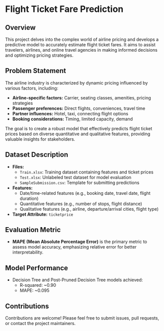 #  **Flight Ticket Fare Prediction**

## **Overview**

This project delves into the complex world of airline pricing and develops a predictive model to accurately estimate flight ticket fares. It aims to assist travelers, airlines, and online travel agencies in making informed decisions and optimizing pricing strategies.

## **Problem Statement**

The airline industry is characterized by dynamic pricing influenced by various factors, including:

- **Airline-specific factors:** Carrier, seating classes, amenities, pricing strategies
- **Passenger preferences:** Direct flights, conveniences, travel time
- **Partner influences:** Hotel, taxi, connecting flight options
- **Booking considerations:** Timing, limited capacity, demand

The goal is to create a robust model that effectively predicts flight ticket prices based on diverse quantitative and qualitative features, providing valuable insights for stakeholders.

## **Dataset Description**

* **Files:**
  * `Train.xlsx`: Training dataset containing features and ticket prices
  * `Test.xlsx`: Unlabeled test dataset for model evaluation
  * `SampleSubmission.csv`: Template for submitting predictions
* **Features:**
  * Date/time-related features (e.g., booking date, travel date, flight duration)
  * Quantitative features (e.g., number of stops, flight distance)
  * Qualitative features (e.g., airline, departure/arrival cities, flight type)
* **Target Attribute:** `ticketprice`

## **Evaluation Metric**

* **MAPE (Mean Absolute Percentage Error)** is the primary metric to assess model accuracy, emphasizing relative error for better interpretability.

## **Model Performance**

* Decision Tree and Post-Pruned Decision Tree models achieved:
   * R-squared: ~0.90
   * MAPE: ~0.095

## **Contributions**

Contributions are welcome! Please feel free to submit issues, pull requests, or contact the project maintainers.
